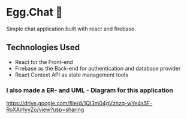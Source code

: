 # Egg.Chat 🥚

Simple chat application built with react and firebase.

## Technologies Used
- React for the Front-end
- Firebase as the Back-end for authentication and database provider
- React Context API as state management tools 

### I also made a ER- and UML - Diagram for this application
https://drive.google.com/file/d/1QI3m04gVzhzq-wYe4s5F-RoXAirIyyZo/view?usp=sharing
